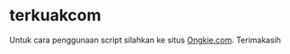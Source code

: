 # terkuakcom
Untuk cara penggunaan script silahkan ke situs <a href="https://www.ongkie.com">Ongkie.com</a>. Terimakasih 
